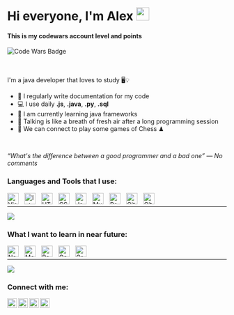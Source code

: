 # Hi everyone, I'm Alex <img height="30px" width="30px" src="https://github.com/TheDudeThatCode/TheDudeThatCode/blob/master/Assets/Hi.gif">

#### This is my codewars account level and points <br>
[<img align="left" alt="Code Wars Badge" src="https://www.codewars.com/users/Alexenon/badges/large"/>][codewars]

<br><br><br>


I'm a java developer that loves to study 🖥💡
- 📝 I regularly write documentation for my code
- 💻 I use daily **.js**, **.java**, **.py**, **.sql**
- 📖 I am currently learning java frameworks
- 💬 Talking is like a breath of fresh air after a long programming session
- 👯 We can connect to play some games of Chess ♟

<br>

<i>“What's the difference between a good programmer and a bad one” — No comments</i>


### Languages and Tools that I use:

<img align="left" alt="Visual Studio Code" title="Visual Studio Code" width="26px" src="https://cdn.jsdelivr.net/gh/devicons/devicon/icons/vscode/vscode-original.svg" style="padding-right:10px;" />
<img align="left" alt="IntelliJ IDEA" title="IntelliJ IDEA" width="26px" src="https://upload.wikimedia.org/wikipedia/commons/thumb/9/9c/IntelliJ_IDEA_Icon.svg/2048px-IntelliJ_IDEA_Icon.svg.png" style="padding-right:10px;" />
<img align="left" alt="HTML5" title="HTML5" width="26px" src="https://cdn.jsdelivr.net/gh/devicons/devicon/icons/html5/html5-original.svg" style="padding-right:10px;" />
<img align="left" alt="CSS3" title="CSS3" width="26px" src="https://cdn.jsdelivr.net/gh/devicons/devicon/icons/css3/css3-original.svg" style="padding-right:10px;" />
<img align="left" alt="JavaScript" title="JavaScript" width="26px" src="https://cdn.jsdelivr.net/gh/devicons/devicon/icons/javascript/javascript-original.svg" style="padding-right:10px;" />
<img align="left" alt="MySQL" title="MySQL" width="26px" src="https://cdn.jsdelivr.net/gh/devicons/devicon/icons/mysql/mysql-original.svg" style="padding-right:10px;" />
<img align="left" alt="PostgreSQL" title="PostgreSQL" width="26px" src="https://cdn.iconscout.com/icon/free/png-256/postgresql-11-1175122.png" style="padding-right:10px;" />
<img align="left" alt="Git" title="Git" width="26px" src="https://cdn.jsdelivr.net/gh/devicons/devicon/icons/git/git-original.svg" style="padding-right:10px;" />
<img align="left" alt="GitHub" title="GitHub" width="26px" src="https://user-images.githubusercontent.com/3369400/139447912-e0f43f33-6d9f-45f8-be46-2df5bbc91289.png" style="padding-right:10px;" />

<br>
<hr>


<!-- My most used languages -->
<img align="center" src="https://github-readme-stats.vercel.app/api/top-langs/?username=Alexenon&theme=dark&border_radius=10" />


### What I want to learn in near future:

<img align="left" alt="Node.js" title="Node.js" width="26px" src="https://cdn.jsdelivr.net/gh/devicons/devicon/icons/nodejs/nodejs-original.svg" style="padding-right:10px;" />
<img align="left" alt="MongoDB" title="MongoDB" width="26px" src="https://cdn.jsdelivr.net/gh/devicons/devicon/icons/mongodb/mongodb-original.svg" style="padding-right:10px;" />
<img align="left" alt="React" title="React" width="26px" src="https://cdn.jsdelivr.net/gh/devicons/devicon/icons/react/react-original.svg" style="padding-right:10px;" />
<img align="left" alt="Gatsby" title="Gatsby"  width="26px" src="https://cdn.jsdelivr.net/gh/devicons/devicon/icons/gatsby/gatsby-original.svg" style="padding-right:10px;" />
<img align="left" alt="GraphQL" title="GraphQL" width="26px" src="https://cdn.jsdelivr.net/gh/devicons/devicon/icons/graphql/graphql-plain.svg" style="padding-right:10px;" />


<br>
<hr>


<!-- My github stats -->
<img src="https://github-readme-stats.vercel.app/api?username=Alexenon&show_icons=true&theme=github_dark&line_height=30&border_radius=10&hide=stars" />


### Connect with me:

<!-- Image hyperlinks that contains adresses -->
[<img align="left" alt="Alexenon | Vk" width="22px" src="https://cdn.jsdelivr.net/npm/simple-icons@v3/icons/vk.svg" />][vkcom]
[<img align="left" alt="Alexenon | Instagram" width="22px" src="https://cdn.jsdelivr.net/npm/simple-icons@v3/icons/instagram.svg" />][instagram]
[<img align="left" alt="Alexenon | LinkedIn" width="22px" src="https://cdn.jsdelivr.net/npm/simple-icons@v3/icons/linkedin.svg" />][linked-in]
[<img align="left" alt="Alexenon | StackOverflow" width="22px" src="https://cdn.jsdelivr.net/npm/simple-icons@v3/icons/stackoverflow.svg" />][stack-overflow]







<!-- Links to my social media -->
[vkcom]: https://vk.com/hazzardy
[instagram]: https://www.instagram.com/hazzarddy
[linked-in]: https://www.linkedin.com/in/alex-xenon-14900a22a/
[codewars]: https://www.codewars.com/users/Alexenon
[stack-overflow]: https://stackoverflow.com/users/17480047/alexenon
